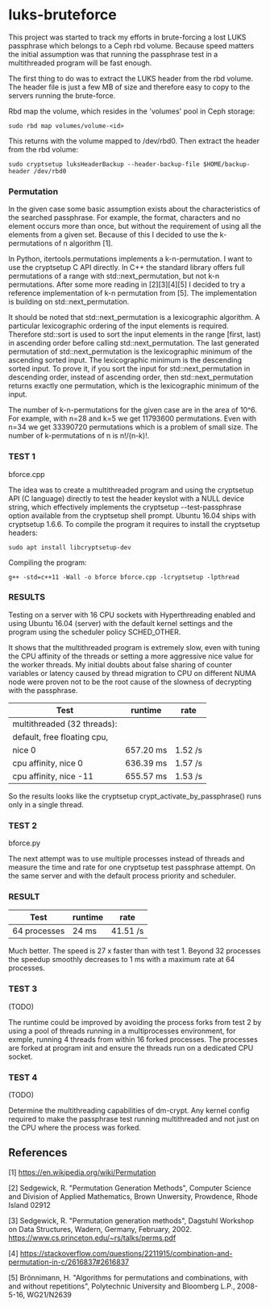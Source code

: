 # luks-bruteforce

This project was started to track my efforts in brute-forcing a lost
LUKS passphrase which belongs to a Ceph rbd volume. Because speed 
matters the initial assumption was that running the passphrase test in a 
multithreaded program will be fast enough. 

The first thing to do was to extract the LUKS header from the rbd volume. 
The header file is just a few MB of size and therefore easy to copy to 
the servers running the brute-force.

Rbd map the volume, which resides in the 'volumes' pool in Ceph storage:

	sudo rbd map volumes/volume-<id>

This returns with the volume mapped to /dev/rbd0. 
Then extract the header from the rbd volume:

	sudo cryptsetup luksHeaderBackup --header-backup-file $HOME/backup-header /dev/rbd0



### Permutation

In the given case some basic assumption exists about the characteristics 
of the searched passphrase. For example, the format, characters and no element 
occurs more than once, but without the requirement of using all the elements 
from a given set. Because of this I decided to use the k-permutations of n 
algorithm [1].

In Python, itertools.permutations implements a k-n-permutation. I want to use 
the cryptsetup C API directly. In C++ the standard library offers full permutations 
of a range with std::next_permutation, but not k-n permutations. After some more 
reading in [2][3][4][5] I decided to try a reference implementation of k-n permutation 
from [5]. The implementation is building on std::next_permutation.

It should be noted that std::next_permutation is a lexicographic algorithm. A particular 
lexicographic ordering of the input elements is required. Therefore std::sort is used 
to sort the input elements in the range [first, last) in ascending order before calling 
std::next_permutation. The last generated permutation of std::next_permutation is the 
lexicographic minimum of the ascending sorted input. The lexicographic minimum is the 
descending sorted input. To prove it, if you sort the input for std::next_permutation 
in descending order, instead of ascending order, then std::next_permutation returns 
exactly one permutation, which is the lexicographic minimum of the input.

The number of k-n-permutations for the given case are in the area of 10^6. For example, 
with n=28 and k=5 we get 11793600 permutations. Even with n=34 we get 33390720 
permutations which is a problem of small size. The number of k-permutations of n 
is n!/(n-k)!.


### TEST 1

bforce.cpp

The idea was to create a multithreaded program and using the cryptsetup API
(C language) directly to test the header keyslot with a NULL device string,
which effectively implements the cryptsetup --test-passphrase option available
from the cryptsetup shell prompt. Ubuntu 16.04 ships with cryptsetup 1.6.6.
To compile the program it requires to install the cryptsetup headers:

	sudo apt install libcryptsetup-dev

Compiling the program:

	g++ -std=c++11 -Wall -o bforce bforce.cpp -lcryptsetup -lpthread


### RESULTS

Testing on a server with 16 CPU sockets with Hyperthreading enabled and 
using Ubuntu 16.04 (server) with the default kernel settings and the 
program using the scheduler policy SCHED_OTHER.

It shows that the multithreaded program is extremely slow, even with tuning
the CPU affinity of the threads or setting a more aggressive nice value 
for the worker threads. My initial doubts about false sharing of counter 
variables or latency caused by thread migration to CPU on different NUMA 
node were proven not to be the root cause of the slowness of decrypting 
with the passphrase. 

| Test                           |  runtime     |  rate     |
|--------------------------------|--------------|-----------|
|multithreaded (32 threads):     |              |           |   
|default, free floating cpu,     |              |           |
|nice 0                          |  657.20 ms   |   1.52 /s |
|cpu affinity, nice 0            |  636.39 ms   |   1.57 /s |
|cpu affinity, nice -11          |  655.57 ms   |   1.53 /s |


So the results looks like the cryptsetup crypt_activate_by_passphrase() 
runs only in a single thread.



### TEST 2

bforce.py

The next attempt was to use multiple processes instead of threads and
measure the time and rate for one cryptsetup test passphrase attempt.
On the same server and with the default process priority and scheduler.


### RESULT

| Test                          |  runtime     |   rate     |
|-------------------------------|--------------|------------|
|64 processes                   |   24 ms      |   41.51 /s |


Much better. The speed is 27 x faster than with test 1. 
Beyond 32 processes the speedup smoothly decreases to 1 ms with a maximum 
rate at 64 processes.


### TEST 3 
(TODO)

The runtime could be improved by avoiding the process forks from test 2 
by using a pool of threads running in a multiprocesses environment, for
exmple, running 4 threads from within 16 forked processes. The processes
are forked at program init and ensure the threads run on a dedicated CPU 
socket.   


### TEST 4
(TODO)

Determine the multithreading capabilities of dm-crypt. Any kernel config
required to make the passphrase test running multithreaded and not just
on the CPU where the process was forked.




## References

[1] https://en.wikipedia.org/wiki/Permutation

[2] Sedgewick, R. "Permutation Generation Methods", 
    Computer Science and Division of Applied Mathematics, 
    Brown Unwersity, Prowdence, Rhode Island 02912
    
[3] Sedgewick,  R. "Permutation generation methods", 
    Dagstuhl Workshop on Data Structures, Wadern, Germany, February, 2002. 
    https://www.cs.princeton.edu/~rs/talks/perms.pdf
    
[4] https://stackoverflow.com/questions/2211915/combination-and-permutation-in-c/2616837#2616837

[5] Brönnimann, H. "Algorithms for permutations and combinations, with and without repetitions",
    Polytechnic University and Bloomberg L.P., 2008-5-16, WG21/N2639



